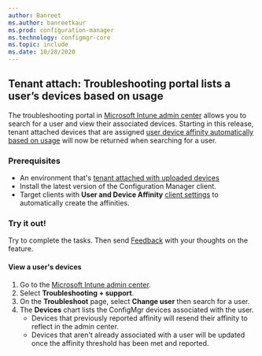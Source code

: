 ```yaml
---
author: Banreet
ms.author: banreetkaur
ms.prod: configuration-manager
ms.technology: configmgr-core
ms.topic: include
ms.date: 10/28/2020
---
```


## <a name="bkmk_uda"></a> Tenant attach: Troubleshooting portal lists a user’s devices based on usage
<!--6974300-->
The troubleshooting portal in [Microsoft Intune admin center](https://go.microsoft.com/fwlink/?linkid=2109431) allows you to search for a user and view their associated devices. Starting in this release, tenant attached devices that are assigned [user device affinity automatically based on usage](../../../../../apps/deploy-use/link-users-and-devices-with-user-device-affinity.md#set-up-the-site-to-automatically-create-user-device-affinities) will now be returned when searching for a user.

### Prerequisites

- An environment that's [tenant attached with uploaded devices](../../../../../tenant-attach/device-sync-actions.md)
- Install the latest version of the Configuration Manager client.
- Target clients with **User and Device Affinity** [client settings](../../../../clients/deploy/about-client-settings.md#user-and-device-affinity) to automatically create the affinities.

### Try it out!

Try to complete the tasks. Then send [Feedback](../../technical-preview-2003.md#bkmk_feedback) with your thoughts on the feature.

#### View a user's devices

1. Go to the  [Microsoft Intune admin center](https://go.microsoft.com/fwlink/?linkid=2109431).
1. Select **Troubleshooting + support**.
1. On the **Troubleshoot** page, select **Change user** then search for a user.
1. The **Devices** chart lists the ConfigMgr devices associated with the user.  
   - Devices that previously reported affinity will resend their affinity to reflect in the admin center.
   - Devices that aren't already associated with a user will be updated once the affinity threshold has been met and reported.
